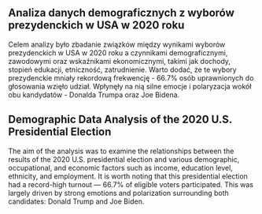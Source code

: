 ## Analiza danych demograficznych z wyborów prezydenckich w USA w 2020 roku
Celem analizy było zbadanie związków między wynikami wyborów prezydenckich w USA w 2020 roku a czynnikami demograficznymi, zawodowymi oraz wskaźnikami ekonomicznymi, takimi jak dochody, stopień edukacji, etniczność, zatrudnienie. Warto dodać, że te wybory prezydenckie mniały rekordową frekwencję - 66.7% osób uprawnionych do głosowania wzięło udział. Wpłynęły na nią silne emocje i polaryzacja wokół obu kandydatów - Donalda Trumpa oraz Joe Bidena.

## Demographic Data Analysis of the 2020 U.S. Presidential Election
The aim of the analysis was to examine the relationships between the results of the 2020 U.S. presidential election and various demographic, occupational, and economic factors such as income, education level, ethnicity, and employment.
It is worth noting that this presidential election had a record-high turnout — 66.7% of eligible voters participated. This was largely driven by strong emotions and polarization surrounding both candidates: Donald Trump and Joe Biden.
